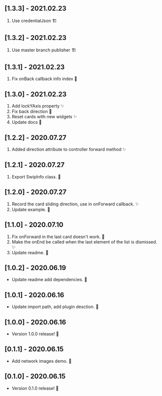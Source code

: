 ## [1.3.3] - 2021.02.23

1. Use credentialJson 🏗

## [1.3.2] - 2021.02.23

1. Use master branch publisher 🏗

## [1.3.1] - 2021.02.23

1. Fix onBack callback info index 🐛

## [1.3.0] - 2021.02.23

1. Add lockYAxis property ✨
2. Fix back direction 🐛
3. Reset cards with new widgets ✨
4. Update docs 📝

## [1.2.2] - 2020.07.27

1. Added direction attribute to controller forward method ✨

## [1.2.1] - 2020.07.27

1. Export SwipInfo class. 🐛

## [1.2.0] - 2020.07.27

1. Record the card sliding direction, use in onForward callback. ✨
2. Update example. 📝

## [1.1.0] - 2020.07.10

1. Fix onForward in the last card doesn't work. 🐛
2. Make the onEnd be called when the last element of the list is dismissed. ✨
3. Update readme. 📝

## [1.0.2] - 2020.06.19

- Update readme add dependencies. 🚀

## [1.0.1] - 2020.06.16

- Update import path, add plugin desction. 🎉

## [1.0.0] - 2020.06.16

- Version 1.0.0 release! 🚀

## [0.1.1] - 2020.06.15

- Add network images demo. 🎉

## [0.1.0] - 2020.06.15

- Version 0.1.0 release! 🚀

